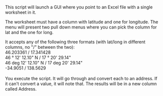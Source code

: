 This script will launch a GUI where you point to an Excel file with a single worksheet in it.

The worksheet must have a column with latitude and one for longitude. The menu will present two pull down menus where you can pick the column for lat and the one for long.

It accepts any of the following three formats (with lat/long in different columns, no "/" between the two):<br>
46.203361 / 17.341428<br>
46 ° 12' 12.10" N / 17 ° 20' 29.14"<br>
46 deg 12' 12.10" N / 17 deg 20' 29.14"<br>
-34.9051 / 138.5629<br>
<br>
You execute the script. It will go through and convert each to an address. If it can't convert a value, it will note that. The results will be in a new column called Address.
